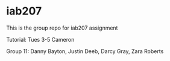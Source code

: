 # iab207
This is the group repo for iab207 assignment

Tutorial: Tues 3-5 Cameron

Group 11:
Danny Bayton,
Justin Deeb,
Darcy Gray,
Zara Roberts
